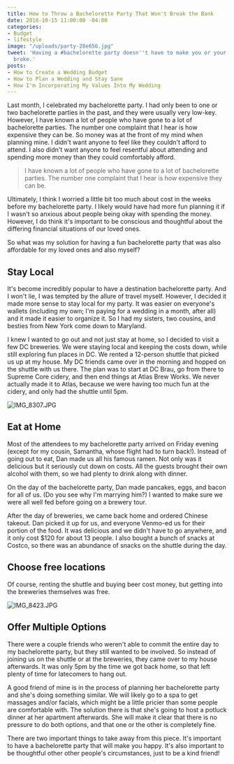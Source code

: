 ```yaml
---
title: How to Throw a Bachelorette Party That Won't Break the Bank
date: 2018-10-15 11:00:00 -04:00
categories:
- Budget
- lifestyle
image: "/uploads/party-28e656.jpg"
tweet: 'Having a #bachelorette party doesn''t have to make you or your friends go
  broke.'
posts:
- How to Create a Wedding Budget
- How to Plan a Wedding and Stay Sane
- How I'm Incorporating My Values Into My Wedding
---
```


Last month, I celebrated my bachelorette party. I had only been to one or two bachelorette parties in the past, and they were usually very low-key. However, I have known a lot of people who have gone to a lot of bachelorette parties. The number one complaint that I hear is how expensive they can be. So money was at the front of my mind when planning mine. I didn't want anyone to feel like they couldn't afford to attend. I also didn't want anyone to feel resentful about attending and spending more money than they could comfortably afford.

> I have known a lot of people who have gone to a lot of bachelorette parties. The number one complaint that I hear is how expensive they can be.

Ultimately, I think I worried a little bit too much about cost in the weeks before my bachelorette party. I likely would have had more fun planning it if I wasn't so anxious about people being okay with spending the money. However, I do think it's important to be conscious and thoughtful about the differing financial situations of our loved ones.

So what was my solution for having a fun bachelorette party that was also affordable for my loved ones and also myself?

## Stay Local

It's become incredibly popular to have a destination bachelorette party. And I won't lie, I was tempted by the allure of travel myself. However, I decided it made more sense to stay local for my party. It was easier on everyone's wallets (including my own; I'm paying for a wedding in a month, after all) and it made it easier to organize it. So I had my sisters, two cousins, and besties from New York come down to Maryland. 

I knew I wanted to go out and not just stay at home, so I decided to visit a few DC breweries. We were staying local and keeping the costs down, while still exploring fun places in DC. We rented a 12-person shuttle that picked us up at my house. My DC friends came over in the morning and hopped on the shuttle with us there. The plan was to start at DC Brau, go from there to Supreme Core cidery, and then end things at Atlas Brew Works. We never actually made it to Atlas, because we were having too much fun at the cidery, and only had the shuttle until 5pm.

![IMG_8307.JPG](/uploads/IMG_8307.JPG)

## Eat at Home

Most of the attendees to my bachelorette party arrived on Friday evening (except for my cousin, Samantha, whose flight had to turn back!). Instead of going out to eat, Dan made us all his famous ramen. Not only was it delicious but it seriously cut down on costs. All the guests brought their own alcohol with them, so we had plenty to drink along with dinner. 

On the day of the bachelorette party, Dan made pancakes, eggs, and bacon for all of us. (Do you see why I'm marrying him?) I wanted to make sure we were all well fed before going on a brewery tour. 

After the day of breweries, we came back home and ordered Chinese takeout. Dan picked it up for us, and everyone Venmo-ed us for their portion of the food. It was delicious and we didn't have to go anywhere, and it only cost $120 for about 13 people. I also bought a bunch of snacks at Costco, so there was an abundance of snacks on the shuttle during the day.

## Choose free locations

Of course, renting the shuttle and buying beer cost money, but getting into the breweries themselves was free.

![IMG_8423.JPG](/uploads/IMG_8423.JPG)

## Offer Multiple Options

There were a couple friends who weren't able to commit the entire day to my bachelorette party, but they still wanted to be involved. So instead of joining us on the shuttle or at the breweries, they came over to my house afterwards. It was only 5pm by the time we got back home, so that left plenty of time for latecomers to hang out.

A good friend of mine is in the process of planning her bachelorette party and she's doing something similar. We will likely go to a spa to get massages and/or facials, which might be a little pricier than some people are comfortable with. The solution there is that she's going to host a potluck dinner at her apartment afterwards. She will make it clear that there is no pressure to do both options, and that one or the other is completely fine.

There are two important things to take away from this piece. It's important to have a bachelorette party that will make you happy. It's also important to be thoughtful other other people's circumstances, just to be a kind friend!